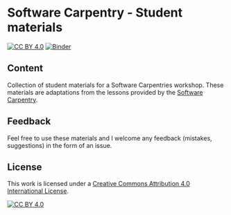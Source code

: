 # Software Carpentry - Student materials

[![CC BY 4.0][cc-by-shield]][cc-by]
[![Binder](https://mybinder.org/badge_logo.svg)](https://mybinder.org/v2/gh/mwakok/software_carpentry_learner/binder)

## Content
Collection of student materials for a Software Carpentries workshop. These materials are adaptations from the lessons provided by the [Software Carpentry](https://software-carpentry.org/lessons/).

## Feedback
Feel free to use these materials and I welcome any feedback (mistakes, suggestions) in the form of an issue.

## License

This work is licensed under a
[Creative Commons Attribution 4.0 International License][cc-by].

[![CC BY 4.0][cc-by-image]][cc-by]

[cc-by]: http://creativecommons.org/licenses/by/4.0/
[cc-by-image]: https://i.creativecommons.org/l/by/4.0/88x31.png
[cc-by-shield]: https://img.shields.io/badge/License-CC%20BY%204.0-lightgrey.svg
